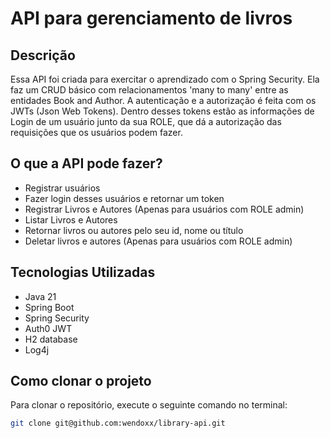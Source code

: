 # API para gerenciamento de livros
## Descrição
Essa API foi criada para exercitar o aprendizado com o Spring Security. Ela faz um CRUD básico com relacionamentos 'many to many' entre as entidades Book and Author.
A autenticação e a autorização é feita com os JWTs (Json Web Tokens). Dentro desses tokens estão as informações de Login de um usuário junto da sua ROLE, que dá a autorização das requisições que os usuários podem fazer.
## O que a API pode fazer?
- Registrar usuários
- Fazer login desses usuários e retornar um token
- Registrar Livros e Autores (Apenas para usuários com ROLE admin)
- Listar Livros e Autores
- Retornar livros ou autores pelo seu id, nome ou título
- Deletar livros e autores (Apenas para usuários com ROLE admin)

## Tecnologias Utilizadas
- Java 21
- Spring Boot
- Spring Security
- Auth0 JWT
- H2 database
- Log4j

## Como clonar o projeto
Para clonar o repositório, execute o seguinte comando no terminal:

```bash
git clone git@github.com:wendoxx/library-api.git
